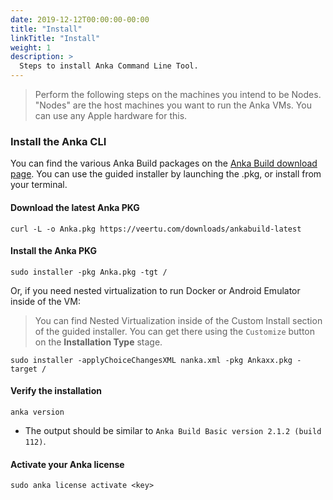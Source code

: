 ```yaml
---
date: 2019-12-12T00:00:00-00:00
title: "Install"
linkTitle: "Install"
weight: 1
description: >
  Steps to install Anka Command Line Tool.
---
```



> Perform the following steps on the machines you intend to be Nodes.
> "Nodes" are the host machines you want to run the Anka VMs. You can use any Apple hardware for this.

### Install the Anka CLI

You can find the various Anka Build packages on the [Anka Build download page](https://veertu.com/download-anka-build/). You can use the guided installer by launching the .pkg, or install from your terminal.

#### Download the latest Anka PKG
```shell
curl -L -o Anka.pkg https://veertu.com/downloads/ankabuild-latest
```

#### Install the Anka PKG
```shell
sudo installer -pkg Anka.pkg -tgt /
```
Or, if you need nested virtualization to run Docker or Android Emulator inside of the VM:

> You can find Nested Virtualization inside of the Custom Install section of the guided installer. You can get there using the `Customize` button on the **Installation Type** stage.

```shell
sudo installer -applyChoiceChangesXML nanka.xml -pkg Ankaxx.pkg -target /
```

#### Verify the installation
```shell 
anka version
```
- The output should be similar to `Anka Build Basic version 2.1.2 (build 112)`.

#### Activate your Anka license
```
sudo anka license activate <key>
```